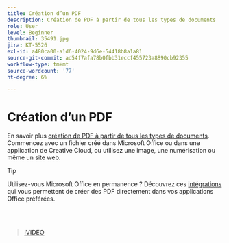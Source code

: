 ```yaml
---
title: Création d’un PDF
description: Création de PDF à partir de tous les types de documents
role: User
level: Beginner
thumbnail: 35491.jpg
jira: KT-5526
exl-id: a480ca00-a1d6-4024-9d6e-54418b8a1a81
source-git-commit: ad54f7afa78b0fbb31eccf455723a8890cb92355
workflow-type: tm+mt
source-wordcount: '77'
ht-degree: 6%

---
```


# Création d’un PDF

En savoir plus [création de PDF à partir de tous les types de documents](https://www.adobe.com/fr/acrobat/online/convert-pdf.html). Commencez avec un fichier créé dans Microsoft Office ou dans une application de Creative Cloud, ou utilisez une image, une numérisation ou même un site web.

>[!TIP]
>
>Utilisez-vous Microsoft Office en permanence ? Découvrez ces [intégrations](../integrate/integrate-overview.md#microsoft) qui vous permettent de créer des PDF directement dans vos applications Office préférées.

<br> 

>[!VIDEO](https://video.tv.adobe.com/v/35491?quality=12&learn=on&hidetitle=true)